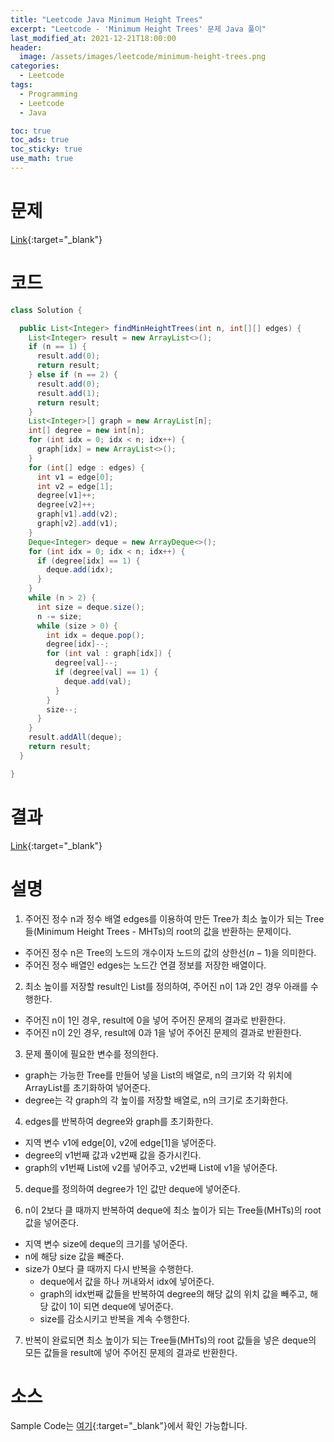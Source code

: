 ```yaml
---
title: "Leetcode Java Minimum Height Trees"
excerpt: "Leetcode - 'Minimum Height Trees' 문제 Java 풀이"
last_modified_at: 2021-12-21T18:00:00
header:
  image: /assets/images/leetcode/minimum-height-trees.png
categories:
  - Leetcode
tags:
  - Programming
  - Leetcode
  - Java

toc: true
toc_ads: true
toc_sticky: true
use_math: true
---
```

# 문제
[Link](https://leetcode.com/problems/minimum-height-trees/){:target="_blank"}

# 코드
```java
class Solution {

  public List<Integer> findMinHeightTrees(int n, int[][] edges) {
    List<Integer> result = new ArrayList<>();
    if (n == 1) {
      result.add(0);
      return result;
    } else if (n == 2) {
      result.add(0);
      result.add(1);
      return result;
    }
    List<Integer>[] graph = new ArrayList[n];
    int[] degree = new int[n];
    for (int idx = 0; idx < n; idx++) {
      graph[idx] = new ArrayList<>();
    }
    for (int[] edge : edges) {
      int v1 = edge[0];
      int v2 = edge[1];
      degree[v1]++;
      degree[v2]++;
      graph[v1].add(v2);
      graph[v2].add(v1);
    }
    Deque<Integer> deque = new ArrayDeque<>();
    for (int idx = 0; idx < n; idx++) {
      if (degree[idx] == 1) {
        deque.add(idx);
      }
    }
    while (n > 2) {
      int size = deque.size();
      n -= size;
      while (size > 0) {
        int idx = deque.pop();
        degree[idx]--;
        for (int val : graph[idx]) {
          degree[val]--;
          if (degree[val] == 1) {
            deque.add(val);
          }
        }
        size--;
      }
    }
    result.addAll(deque);
    return result;
  }

}
```

# 결과
[Link](https://leetcode.com/submissions/detail/604893522/){:target="_blank"}

# 설명
1. 주어진 정수 n과 정수 배열 edges를 이용하여 만든 Tree가 최소 높이가 되는 Tree들(Minimum Height Trees - MHTs)의 root의 값을 반환하는 문제이다.
- 주어진 정수 n은 Tree의 노드의 개수이자 노드의 값의 상한선($n - 1$)을 의미한다.
- 주어진 정수 배열인 edges는 노드간 연결 정보를 저장한 배열이다.

2. 최소 높이를 저장할 result인 List를 정의하여, 주어진 n이 1과 2인 경우 아래를 수행한다.
- 주어진 n이 1인 경우, result에 0을 넣어 주어진 문제의 결과로 반환한다.
- 주어진 n이 2인 경우, result에 0과 1을 넣어 주어진 문제의 결과로 반환한다.

3. 문제 풀이에 필요한 변수를 정의한다.
- graph는 가능한 Tree를 만들어 넣을 List의 배열로, n의 크기와 각 위치에 ArrayList를 초기화하여 넣어준다.
- degree는 각 graph의 각 높이를 저장할 배열로, n의 크기로 초기화한다.

4. edges를 반복하여 degree와 graph를 초기화한다.
- 지역 변수 v1에 edge[0], v2에 edge[1]을 넣어준다.
- degree의 v1번째 값과 v2번째 값을 증가시킨다.
- graph의 v1번째 List에 v2를 넣어주고, v2번째 List에 v1을 넣어준다.

5. deque를 정의하여 degree가 1인 값만 deque에 넣어준다.

6. n이 2보다 클 때까지 반복하여 deque에 최소 높이가 되는 Tree들(MHTs)의 root 값을 넣어준다.
- 지역 변수 size에 deque의 크기를 넣어준다.
- n에 해당 size 값을 빼준다.
- size가 0보다 클 때까지 다시 반복을 수행한다.
  - deque에서 값을 하나 꺼내와서 idx에 넣어준다.
  - graph의 idx번째 값들을 반복하여 degree의 해당 값의 위치 값을 빼주고, 해당 값이 1이 되면 deque에 넣어준다.
  - size를 감소시키고 반복을 계속 수행한다.

7. 반복이 완료되면 최소 높이가 되는 Tree들(MHTs)의 root 값들을 넣은 deque의 모든 값들을 result에 넣어 주어진 문제의 결과로 반환한다.

# 소스
Sample Code는 [여기](https://github.com/GracefulSoul/leetcode/blob/master/src/main/java/gracefulsoul/problems/MinimumHeightTrees.java){:target="_blank"}에서 확인 가능합니다.